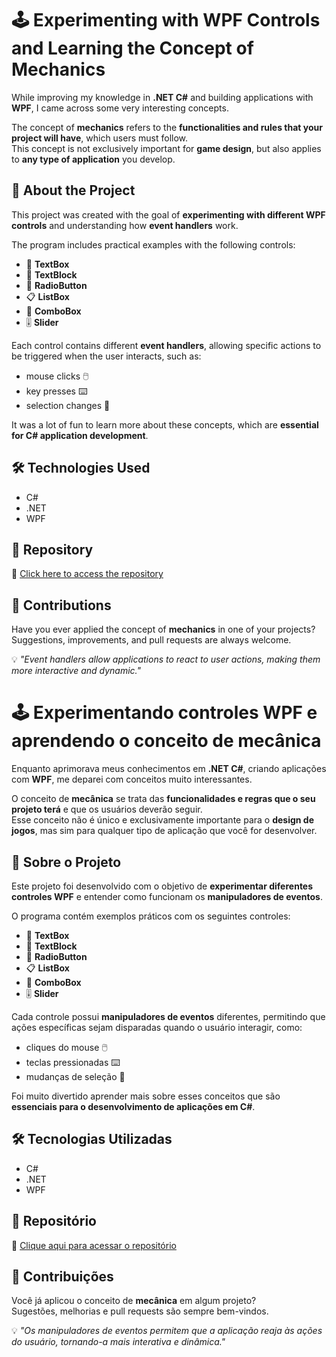 # 🕹️ Experimenting with WPF Controls and Learning the Concept of Mechanics

While improving my knowledge in **.NET C#** and building applications with **WPF**, I came across some very interesting concepts.  

The concept of **mechanics** refers to the **functionalities and rules that your project will have**, which users must follow.  
This concept is not exclusively important for **game design**, but also applies to **any type of application** you develop.  

## 🚀 About the Project
This project was created with the goal of **experimenting with different WPF controls** and understanding how **event handlers** work.  

The program includes practical examples with the following controls:
- 📑 **TextBox**
- 📄 **TextBlock**
- 🔘 **RadioButton**
- 📋 **ListBox**
- 📂 **ComboBox**
- 🎚️ **Slider**

Each control contains different **event handlers**, allowing specific actions to be triggered when the user interacts, such as:
- mouse clicks 🖱️  
- key presses ⌨️  
- selection changes 📌  

It was a lot of fun to learn more about these concepts, which are **essential for C# application development**.  

## 🛠️ Technologies Used
- C#  
- .NET  
- WPF  

## 📂 Repository
🔗 [Click here to access the repository](https://github.com/Iclasth/ExperimentsWithControls)  

## 🤝 Contributions
Have you ever applied the concept of **mechanics** in one of your projects?  
Suggestions, improvements, and pull requests are always welcome.  


💡 *"Event handlers allow applications to react to user actions, making them more interactive and dynamic."*  



# 🕹️ Experimentando controles WPF e aprendendo o conceito de mecânica

Enquanto aprimorava meus conhecimentos em **.NET C#**, criando aplicações com **WPF**, me deparei com conceitos muito interessantes.  

O conceito de **mecânica** se trata das **funcionalidades e regras que o seu projeto terá** e que os usuários deverão seguir.  
Esse conceito não é único e exclusivamente importante para o **design de jogos**, mas sim para qualquer tipo de aplicação que você for desenvolver.  

## 🚀 Sobre o Projeto
Este projeto foi desenvolvido com o objetivo de **experimentar diferentes controles WPF** e entender como funcionam os **manipuladores de eventos**.  

O programa contém exemplos práticos com os seguintes controles:
- 📑 **TextBox**
- 📄 **TextBlock**
- 🔘 **RadioButton**
- 📋 **ListBox**
- 📂 **ComboBox**
- 🎚️ **Slider**

Cada controle possui **manipuladores de eventos** diferentes, permitindo que ações específicas sejam disparadas quando o usuário interagir, como:
- cliques do mouse 🖱️  
- teclas pressionadas ⌨️  
- mudanças de seleção 📌  

Foi muito divertido aprender mais sobre esses conceitos que são **essenciais para o desenvolvimento de aplicações em C#**.  

## 🛠️ Tecnologias Utilizadas
- C#  
- .NET  
- WPF  

## 📂 Repositório
🔗 [Clique aqui para acessar o repositório](https://github.com/Iclasth/ExperimentsWithControls)  

## 🤝 Contribuições
Você já aplicou o conceito de **mecânica** em algum projeto?  
Sugestões, melhorias e pull requests são sempre bem-vindos.  


💡 *"Os manipuladores de eventos permitem que a aplicação reaja às ações do usuário, tornando-a mais interativa e dinâmica."*
